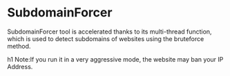 # SubdomainForcer

SubdomainForcer tool is accelerated thanks to its multi-thread function, which is used to detect subdomains of websites using the bruteforce method.

h1 Note:If you run it in a very aggressive mode, the website may ban your IP Address.
